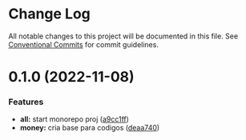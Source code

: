 # Change Log

All notable changes to this project will be documented in this file.
See [Conventional Commits](https://conventionalcommits.org) for commit guidelines.

# 0.1.0 (2022-11-08)

### Features

- **all:** start monorepo proj ([a9cc1ff](https://github.com/bearkfear/br-formatter/commit/a9cc1ffe328f28a071eedf099ac4d569f5eca26d))
- **money:** cria base para codigos ([deaa740](https://github.com/bearkfear/br-formatter/commit/deaa740a2ca4f0da8d032425c8e6460868fef1f4))
